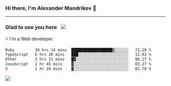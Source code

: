### Hi there, I'm Alexander Mandrikov 👋

- - -

### Glad to see you here &nbsp; ![](https://komarev.com/ghpvc/?username=nunsez&color=blue&label=visitors)

⚡ I'm a Web developer.

<!--✨ My GitHub <a href="https://nunsez.github.io/" target="_blank">resume link</a>-->

<!--
**nunsez/nunsez** is a ✨ _special_ ✨ repository because its `README.md` (this file) appears on your GitHub profile.

Here are some ideas to get you started:

- 🔭 I’m currently working on ...
- 🌱 I’m currently learning ...
- 👯 I’m looking to collaborate on ...
- 🤔 I’m looking for help with ...
- 💬 Ask me about ...
- 📫 How to reach me: ...
- 😄 Pronouns: ...
- ⚡ Fun fact: ...
-->


<!--START_SECTION:waka-->

```txt
Ruby         39 hrs 14 mins  ██████████████████▒░░░░░░   73.29 %
TypeScript   6 hrs 26 mins   ███░░░░░░░░░░░░░░░░░░░░░░   12.03 %
Other        3 hrs 21 mins   █▓░░░░░░░░░░░░░░░░░░░░░░░   06.27 %
JavaScript   1 hr 45 mins    ▓░░░░░░░░░░░░░░░░░░░░░░░░   03.27 %
V            1 hr 26 mins    ▓░░░░░░░░░░░░░░░░░░░░░░░░   02.70 %
```

<!--END_SECTION:waka-->


<span>
<!-- <img height="160em" src="https://github-readme-stats-nunsez.vercel.app/api?username=nunsez&show_icons=true&count_private=true&hide_border=true&hide=issues" /> -->
<img src="https://github-readme-stats-nunsez.vercel.app/api/top-langs/?username=nunsez&layout=compact&hide_border=true" />
</span>


<!--
[![willianrod's wakatime stats](https://github-readme-stats.vercel.app/api/wakatime?username=nunsez&hide_border=true)](https://github.com/anuraghazra/github-readme-stats)
-->
